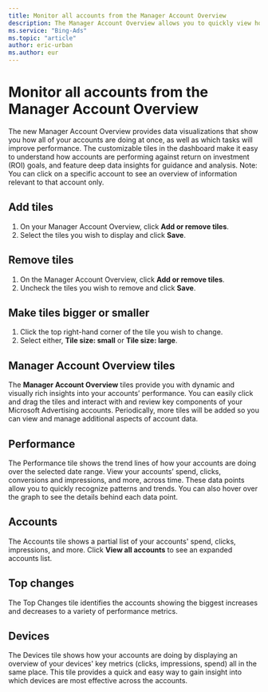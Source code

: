 ```yaml
---
title: Monitor all accounts from the Manager Account Overview
description: The Manager Account Overview allows you to quickly view how your accounts are doing.
ms.service: "Bing-Ads"
ms.topic: "article"
author: eric-urban
ms.author: eur
---
```


# Monitor all accounts from the Manager Account Overview

The new Manager Account Overview provides data visualizations that show you how all of your accounts are doing at once, as well as which tasks will improve performance. The customizable tiles in the dashboard make it easy to understand how accounts are performing against return on investment (ROI) goals, and feature deep data insights for guidance and analysis. Note: You can click on a specific account to see an overview of information relevant to that account only.

## Add tiles
1. On your Manager Account Overview, click **Add or remove tiles**.
1. Select the tiles you wish to display and click **Save**.

## Remove tiles
1. On the Manager Account Overview, click **Add or remove tiles**.
1. Uncheck the tiles you wish to remove and click **Save**.

## Make tiles bigger or smaller
1. Click the top right-hand corner of the tile you wish to change.
1. Select either, **Tile size: small** or **Tile size: large**.

## Manager Account Overview tiles

The **Manager Account Overview** tiles provide you with dynamic and visually rich insights into your accounts’ performance. You can easily click and drag the tiles and interact with and review key components of your Microsoft Advertising accounts. Periodically, more tiles will be added so you can view and manage additional aspects of account data.

## Performance
The Performance tile shows the trend lines of how your accounts are doing over the selected date range. View your accounts’ spend, clicks, conversions and impressions, and more, across time. These data points allow you to quickly recognize patterns and trends. You can also hover over the graph to see the details behind each data point.
## Accounts
The Accounts tile shows a partial list of your accounts' spend, clicks, impressions, and more. Click **View all accounts** to see an expanded accounts list.
## Top changes
The Top Changes tile identifies the accounts showing the biggest increases and decreases to a variety of performance metrics.
## Devices
The Devices tile shows how your accounts are doing by displaying an overview of your devices' key metrics (clicks, impressions, spend) all in the same place. This tile provides a quick and easy way to gain insight into which devices are most effective across the accounts.


